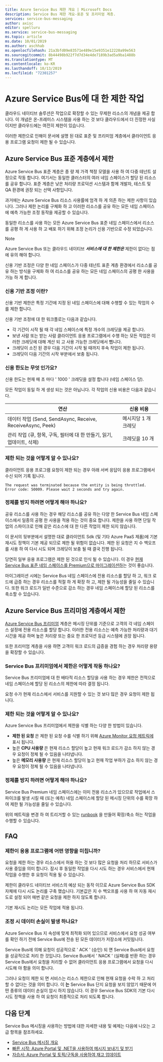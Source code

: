 ```yaml
---
title: Azure Service Bus 제한 개요 | Microsoft Docs
description: Service Bus 제한 개요-표준 및 프리미엄 계층.
services: service-bus-messaging
author: axisc
editor: spelluru
ms.service: service-bus-messaging
ms.topic: article
ms.date: 10/01/2019
ms.author: aschhab
ms.openlocfilehash: 21a3bfd09e83571e489e15e9351e12220a99e563
ms.sourcegitcommit: 8b44498b922f7d7d34e4de7189b3ad5a9ba1488b
ms.translationtype: MT
ms.contentlocale: ko-KR
ms.lasthandoff: 10/13/2019
ms.locfileid: "72301257"
---
```

# <a name="throttling-operations-on-azure-service-bus"></a>Azure Service Bus에 대 한 제한 작업

클라우드 네이티브 솔루션은 작업으로 확장할 수 있는 무제한 리소스의 개념을 제공 합니다. 이 개념은 온-프레미스 시스템을 사용 하는 것 보다 클라우드에서 더 진정한 사실 이지만 클라우드에는 여전히 제한이 있습니다.

이러한 제한으로 인해이 문서에 설명 된 대로 표준 및 프리미엄 계층에서 클라이언트 응용 프로그램 요청이 제한 될 수 있습니다. 

## <a name="throttling-in-azure-service-bus-standard-tier"></a>Azure Service Bus 표준 계층에서 제한

Azure Service Bus 표준 계층은 종 량 제 가격 책정 모델을 사용 하 여 다중 테넌트 설정으로 작동 합니다. 여기서는 동일한 클러스터의 여러 네임 스페이스가 할당 된 리소스를 공유 합니다. 표준 계층은 낮은 처리량 프로덕션 시스템과 함께 개발자, 테스트 및 QA 환경에 권장 되는 선택 사항입니다.

과거에는 Azure Service Bus 리소스 사용률에 엄격 하 게 의존 하는 제한 사항이 있습니다. 그러나 제한 논리를 구체화 하 고 이러한 리소스를 공유 하는 모든 네임 스페이스에 예측 가능한 조정 동작을 제공할 수 있습니다.

동일한 리소스를 사용 하는 모든 Azure Service Bus 표준 네임 스페이스에서 리소스를 공평 하 게 사용 하 고 배포 하기 위해 조정 논리가 신용 기반으로 수정 되었습니다.

> [!NOTE]
> Azure Service Bus 또는 클라우드 네이티브 ***서비스에 대 한 제한은*** 제한이 없다는 점에 유의 해야 합니다.
>
> 신용 기반 조정은 다양 한 네임 스페이스가 다중 테넌트 표준 계층 환경에서 리소스를 공유 하는 방식을 구체화 하 여 리소스를 공유 하는 모든 네임 스페이스의 공평 한 사용을 가능 하 게 합니다.

### <a name="what-is-credit-based-throttling"></a>신용 기반 조정 이란?

신용 기반 제한은 특정 기간에 지정 된 네임 스페이스에 대해 수행할 수 있는 작업의 수를 제한 합니다. 

신용 기반 조정에 대 한 워크플로는 다음과 같습니다. 

  * 각 기간이 시작 될 때 각 네임 스페이스에 특정 개수의 크레딧을 제공 합니다.
  * 보낸 사람 또는 받는 사람 클라이언트 응용 프로그램에서 수행 하는 모든 작업은 이러한 크레딧에 대해 계산 되 고 사용 가능한 크레딧에서 뺍니다.
  * 크레딧이 소진 된 경우 다음 기간이 시작 될 때까지 후속 작업이 제한 됩니다.
  * 크레딧이 다음 기간의 시작 부분에서 보충 됩니다.

### <a name="what-are-the-credit-limits"></a>신용 한도는 무엇 인가요?

신용 한도는 현재 매 초 마다 ' 1000 ' 크레딧을 설정 합니다 (네임 스페이스 당).

모든 작업이 동일 하 게 생성 되는 것은 아닙니다. 각 작업의 신용 비용은 다음과 같습니다. 

| 연산 | 신용 비용|
|-----------|-----------|
| 데이터 작업 (Send, SendAsync, Receive, ReceiveAsync, Peek) |메시지당 1 개 크레딧 |
| 관리 작업 (큐, 항목, 구독, 필터에 대 한 만들기, 읽기, 업데이트, 삭제) | 크레딧을 10 개 |

### <a name="how-will-i-know-that-im-being-throttled"></a>제한 되는 것을 어떻게 알 수 있나요?

클라이언트 응용 프로그램 요청이 제한 되는 경우 아래 서버 응답이 응용 프로그램에서 수신 되어 기록 됩니다.

```
The request was terminated because the entity is being throttled. Error code: 50009. Please wait 2 seconds and try again.
```

### <a name="how-can-i-avoid-being-throttled"></a>정체를 방지 하려면 어떻게 해야 하나요?

공유 리소스를 사용 하는 경우 해당 리소스를 공유 하는 다양 한 Service Bus 네임 스페이스에서 일종의 공평 한 사용을 적용 하는 것이 중요 합니다. 제한을 사용 하면 단일 작업의 스파이크로 인해 같은 리소스에 대 한 다른 작업이 제한 되지 않습니다.

이 문서의 뒷부분에서 설명한 대로 클라이언트 Sdk (및 기타 Azure PaaS 제품)에 기본 재시도 정책이 기본 제공 되므로 제한 될 위험이 없습니다. 제한 된 요청은 지 수 백오프를 사용 하 여 다시 시도 되며 크레딧이 보충 될 때 결국 진행 됩니다.

당연히 일부 응용 프로그램은 제한 된 것으로 인식 될 수 있습니다. 이 경우 [현재 Service Bus 표준 네임 스페이스를 Premium으로 마이그레이션하](service-bus-migrate-standard-premium.md)는 것이 좋습니다. 

마이그레이션 시에는 Service Bus 네임 스페이스에 전용 리소스를 할당 하 고, 워크 로드에 급증 하는 경우 리소스를 적절 하 게 확장 하 고, 제한 될 가능성을 줄일 수 있습니다. 또한 워크 로드가 일반 수준으로 감소 하는 경우 네임 스페이스에 할당 된 리소스를 축소할 수 있습니다.

## <a name="throttling-in-azure-service-bus-premium-tier"></a>Azure Service Bus 프리미엄 계층에서 제한

[Azure Service Bus 프리미엄](service-bus-premium-messaging.md) 계층은 메시징 단위를 기준으로 고객의 각 네임 스페이스 설정에 전용 리소스를 할당 합니다. 이러한 전용 리소스는 예측 가능한 처리량과 대기 시간을 제공 하며 높은 처리량 또는 중요 한 프로덕션 등급 시스템에 권장 됩니다.

또한 프리미엄 계층을 사용 하면 고객이 워크 로드의 급증을 경험 하는 경우 처리량 용량을 확장할 수 있습니다.

### <a name="how-does-throttling-work-in-service-bus-premium"></a>Service Bus 프리미엄에서 제한은 어떻게 작동 하나요?

Service Bus 프리미엄에 대 한 배타적 리소스 할당을 사용 하는 경우 제한은 전적으로 네임 스페이스에 할당 된 리소스의 제한에 따라 결정 됩니다.

요청 수가 현재 리소스에서 서비스를 지원할 수 있는 것 보다 많은 경우 요청이 제한 됩니다.

### <a name="how-will-i-know-that-im-being-throttled"></a>제한 되는 것을 어떻게 알 수 있나요?

Azure Service Bus 프리미엄에서 제한을 식별 하는 다양 한 방법이 있습니다. 
  * **제한 된 요청** 은 제한 된 요청 수를 식별 하기 위해 [Azure Monitor 요청 메트릭에](service-bus-metrics-azure-monitor.md#request-metrics) 표시 됩니다.
  * 높은 **CPU 사용량** 은 현재 리소스 할당이 높고 현재 워크 로드가 감소 하지 않는 경우 요청이 정체 될 수 있음을 나타냅니다.
  * 높은 **메모리 사용량** 은 현재 리소스 할당이 높고 현재 작업 부하가 감소 하지 않는 경우 요청이 정체 될 수 있음을 나타냅니다.

### <a name="how-can-i-avoid-being-throttled"></a>정체를 방지 하려면 어떻게 해야 하나요?

Service Bus Premium 네임 스페이스에는 이미 전용 리소스가 있으므로 작업에서 스파이크를 발생 시킬 때 (또는 예측) 네임 스페이스에 할당 된 메시징 단위의 수를 확장 하 여 제한 될 가능성을 줄일 수 있습니다.

위의 메트릭을 변경 하 여 트리거할 수 있는 [runbook](../automation/automation-create-alert-triggered-runbook.md) 을 만들어 확장/축소 하는 작업을 수행할 수 있습니다.

## <a name="faqs"></a>FAQ

### <a name="how-does-throttling-affect-my-application"></a>제한이 응용 프로그램에 어떤 영향을 미칩니까?

요청을 제한 하는 경우 리소스에서 허용 하는 것 보다 많은 요청을 처리 하므로 서비스가 사용 중임을 의미 합니다. 잠시 후 동일한 작업을 다시 시도 하는 경우 서비스에서 현재 작업을 수행한 후 요청이 적용 될 수 있습니다.

제한이 클라우드 네이티브 서비스의 예상 되는 동작 이므로 Azure Service Bus SDK 자체에 다시 시도 논리를 구축 했습니다. 기본값은 지 수 백오프를 사용 하 여 자동 재시도로 설정 되어 매번 같은 요청을 제한 하지 않도록 합니다.

기본 재시도 논리는 모든 작업에 적용 됩니다.

### <a name="does-throttling-result-in-data-loss"></a>조정 시 데이터 손실이 발생 하나요?

Azure Service Bus 지 속성에 맞게 최적화 되어 있으므로 서비스에서 요청 성공 여부를 확인 하기 전에 Service Bus에 전송 된 모든 데이터가 저장소에 커밋됩니다.

Service Bus에 의해 요청이 성공적으로 ' ACK ' (승인) 되 면 Service Bus에서 요청을 성공적으로 처리 한 것입니다. Service Bus에서 ' NACK ' (실패)를 반환 하는 경우 Service Bus에서 요청을 처리할 수 없어 클라이언트 응용 프로그램에서 요청을 다시 시도해 야 함을 의미 합니다.

그러나 요청이 제한 되 면 서비스는 리소스 제한으로 인해 현재 요청을 수락 하 고 처리할 수 없다는 것을 의미 합니다. 이 **는** Service Bus 단지 요청을 보지 않았기 때문에 어떤 종류의 데이터 손실이 암시 하지 않습니다. 이 경우 Service Bus SDK의 기본 다시 시도 정책을 사용 하 여 요청이 최종적으로 처리 되도록 합니다.

## <a name="next-steps"></a>다음 단계

Service Bus 메시징을 사용하는 방법에 대한 자세한 내용 및 예제는 다음에 나오는 고급 항목을 참조하세요.

* [Service Bus 메시징 개요](service-bus-messaging-overview.md)
* [빠른 시작: Azure Portal 및 .NET을 사용하여 메시지 보내기 및 받기](service-bus-quickstart-portal.md)
* [자습서: Azure Portal 및 토픽/구독을 사용하여 재고 업데이트](service-bus-tutorial-topics-subscriptions-portal.md)

